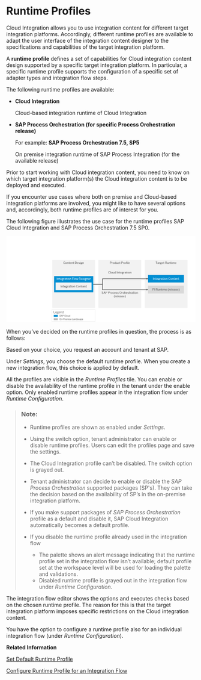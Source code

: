 <!-- loio8007daa7b193409580ba151b1df77fa4 -->

# Runtime Profiles

Cloud Integration allows you to use integration content for different target integration platforms. Accordingly, different runtime profiles are available to adapt the user interface of the integration content designer to the specifications and capabilities of the target integration platform.

A **runtime profile** defines a set of capabilities for Cloud integration content design supported by a specific target integration platform. In particular, a specific runtime profile supports the configuration of a specific set of adapter types and integration flow steps.

The following runtime profiles are available:

-   **Cloud Integration**

    Cloud-based integration runtime of Cloud Integration

-   **SAP Process Orchestration \(for specific Process Orchestration release\)** 

    For example: **SAP Process Orchestration 7.5, SP5**

    On premise integration runtime of SAP Process Integration \(for the available release\)


Prior to start working with Cloud integration content, you need to know on which target integration platform\(s\) the Cloud integration content is to be deployed and executed.

If you encounter use cases where both on premise and Cloud-based integration platforms are involved, you might like to have several options and, accordingly, both runtime profiles are of interest for you.

The following figure illustrates the use case for the runtime profiles SAP Cloud Integration and SAP Process Orchestration 7.5 SP0.

![](images/Product_Profiles_63e6f12.png)



When you’ve decided on the runtime profiles in question, the process is as follows:

Based on your choice, you request an account and tenant at SAP.

Under *Settings*, you choose the default runtime profile. When you create a new integration flow, this choice is applied by default.

All the profiles are visible in the *Runtime Profiles* tile. You can enable or disable the availability of the runtime profile in the tenant under the enable option. Only enabled runtime profiles appear in the integration flow under *Runtime Configuration*.

> ### Note:  
> -   Runtime profiles are shown as enabled under *Settings*.
> 
> -   Using the switch option, tenant administrator can enable or disable runtime profiles. Users can edit the profiles page and save the settings.
> 
> -   The Cloud Integration profile can’t be disabled. The switch option is grayed out.
> 
> -   Tenant administrator can decide to enable or disable the *SAP Process Orchestration* supported packages \(SP's\). They can take the decision based on the availability of SP’s in the on-premise integration platform.
> 
> -   If you make support packages of *SAP Process Orchestration* profile as a default and disable it, SAP Cloud Integration automatically becomes a default profile.
> 
> -   If you disable the runtime profile already used in the integration flow
> 
>     -   The palette shows an alert message indicating that the runtime profile set in the integration flow isn’t available; default profile set at the workspace level will be used for loading the palette and validations.
>     -   Disabled runtime profile is grayed out in the integration flow under *Runtime Configuration*.

The integration flow editor shows the options and executes checks based on the chosen runtime profile. The reason for this is that the target integration platform imposes specific restrictions on the Cloud integration content.

You have the option to configure a runtime profile also for an individual integration flow \(under *Runtime Configuration*\).



**Related Information**  


[Set Default Runtime Profile](set-default-runtime-profile-efebd50.md "The tenant administrator can view and configure a runtime profile, to mark one of them as default for the tenant.")

[Configure Runtime Profile for an Integration Flow](configure-runtime-profile-for-an-integration-flow-65cc0bc.md "You can use runtime profile in an integration flow, to develop content for a particular runtime.")

